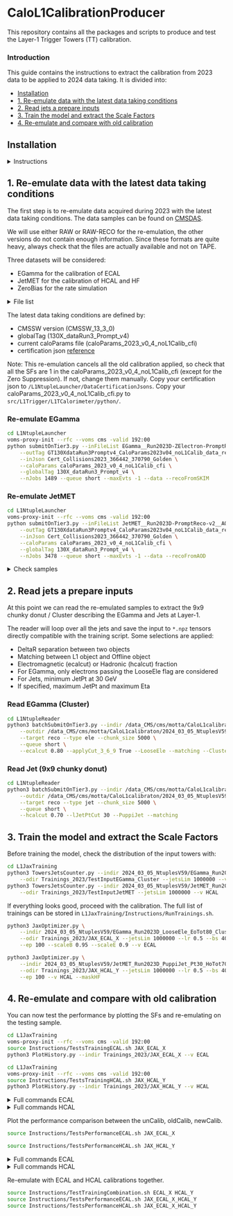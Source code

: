 # CaloL1CalibrationProducer

This repository contains all the packages and scripts to produce and test the Layer-1 Trigger Towers (TT) calibration.

### Introduction

This guide contains the instructions to extract the calibration from 2023 data to be applied to 2024 data taking.
It is divided into:
- [Installation](#introduction)
- [1. Re-emulate data with the latest data taking conditions](#1-re-emulate-data-with-the-latest-data-taking-conditions)
- [2. Read jets a prepare inputs](#2-read-jets-a-prepare-inputs)
- [3. Train the model and extract the Scale Factors](#3-train-the-model-and-extract-the-scale-factors)
- [4. Re-emulate and compare with old calibration](#4-re-emulate-and-compare-with-old-calibration)

## Installation

<details>
<summary>Instructions</summary>

```bash
cmsrel CMSSW_13_3_0
cd CMSSW_13_3_0/src
cmsenv
git cms-init
git cms-addpkg L1Trigger/L1TCalorimeter
git cms-addpkg L1Trigger/L1TNtuples
git cms-addpkg L1Trigger/Configuration
git cms-addpkg L1Trigger/L1TGlobal
git cms-addpkg L1Trigger/L1TCommon
git cms-addpkg L1Trigger/L1TZDC
mkdir L1Trigger/L1TZDC/data
cd L1Trigger/L1TZDC/data
wget https://raw.githubusercontent.com/cms-data/L1Trigger-L1TCalorimeter/master/zdcLUT_HI_v0_1.txt
cd -
git clone https://github.com/cms-l1t-offline/L1Trigger-L1TCalorimeter.git L1Trigger/L1TCalorimeter/data
git clone git@github.com:elenavernazza/CaloL1CalibrationProducer.git
git cms-checkdeps -A -a
scram b -j 8 
cd CaloL1CalibrationProducer
```

Activating the latest HCAL response corrections: [GoogleDOC](https://docs.google.com/document/d/1T0ileOTXzM7kgJx0V_dbJzcWr_JNbyi1V5mvssnigAI/edit)

```bash
mkdir L1NtupleLauncher/HCALResponseCorrections
scp evernazz@lxplus.cern.ch:/afs/cern.ch/user/m/mkrohn/public/ForLaurent/HcalRespCorrs_2023_v3.0_data.txt L1NtupleLauncher/HCALResponseCorrections
scp evernazz@lxplus.cern.ch:/afs/cern.ch/user/m/mkrohn/public/ForLaurent/HcalGains_2023_v2.0_data.txt L1NtupleLauncher/HCALResponseCorrections
```
</details>

## 1. Re-emulate data with the latest data taking conditions

The first step is to re-emulate data acquired during 2023 with the latest data taking conditions.
The data samples can be found on [CMSDAS](https://cmsweb.cern.ch/das/).

We will use either RAW or RAW-RECO for the re-emulation, the other versions do not contain enough information.
Since these formats are quite heavy, always check that the files are actually available and not on TAPE.

Three datasets will be considered:
- EGamma for the calibration of ECAL
- JetMET for the calibration of HCAL and HF
- ZeroBias for the rate simulation

<details>
<summary>File list</summary>

Once the list of files for the three datasets is finalized, copy the list to a txt file inside the `L1NtupleLauncher/inputFiles` folder.

- EGamma

```bash
dasgoclient --query=="file dataset=/EGamma0/Run2023D-ZElectron-PromptReco-v2/RAW-RECO" >> L1NtupleLauncher/inputFiles/EGamma__Run2023D-ZElectron-PromptReco-v2__RAW-RECO.txt
dasgoclient --query=="file dataset=/EGamma1/Run2023D-ZElectron-PromptReco-v2/RAW-RECO" >> L1NtupleLauncher/inputFiles/EGamma__Run2023D-ZElectron-PromptReco-v2__RAW-RECO.txt
```

Choose the runs you want to keep for the testing (around 150 files for EGamma): here 370774, 370775, 370776.
```bash
grep -v -E '370/(774|775|776)' L1NtupleLauncher/inputFiles/EGamma__Run2023D-ZElectron-PromptReco-v2__RAW-RECO.txt > L1NtupleLauncher/inputFiles/EGamma__Run2023D-ZElectron-PromptReco-v2__RAW-RECO__Training.txt
grep -E '370/(774|775|776)' L1NtupleLauncher/inputFiles/EGamma__Run2023D-ZElectron-PromptReco-v2__RAW-RECO.txt > L1NtupleLauncher/inputFiles/EGamma__Run2023D-ZElectron-PromptReco-v2__RAW-RECO__Testing.txt
```

- JetMET

```bash
dasgoclient --query=="file dataset=/JetMET0/Run2023D-PromptReco-v2/AOD" >> L1NtupleLauncher/inputFiles/JetMET__Run2023D-PromptReco-v2__AOD.txt
dasgoclient --query=="file dataset=/JetMET1/Run2023D-PromptReco-v2/AOD" >> L1NtupleLauncher/inputFiles/JetMET__Run2023D-PromptReco-v2__AOD.txt
```

Choose the runs you want to keep for the testing (around 30 files for Jet): here 370775.
```bash
grep -v -E '370/775' L1NtupleLauncher/inputFiles/JetMET__Run2023D-PromptReco-v2__AOD.txt > L1NtupleLauncher/inputFiles/JetMET__Run2023D-PromptReco-v2__AOD__Training.txt
grep -E '370/775' L1NtupleLauncher/inputFiles/JetMET__Run2023D-PromptReco-v2__AOD.txt > L1NtupleLauncher/inputFiles/JetMET__Run2023D-PromptReco-v2__AOD__Testing.txt
```

- ZeroBias (around 30 files only for testing)

```bash
dasgoclient --query=="file dataset=/EphemeralZeroBias0/Run2023D-v1/RAW" >> L1NtupleLauncher/inputFiles/EphemeralZeroBias__Run2023D-v1__RAW__Testing.txt
```

</details>

The latest data taking conditions are defined by:
- CMSSW version (CMSSW_13_3_0)
- globalTag (130X_dataRun3_Prompt_v4)
- current caloParams file (caloParams_2023_v0_4_noL1Calib_cfi)
- certification json [reference](https://cms-service-dqmdc.web.cern.ch/CAF/certification/Collisions23/PromptReco/Cert_Collisions2023_366442_370790_Golden.json)

Note: This re-emulation cancels all the old calibration applied, so check that all the SFs are 1 in the caloParams_2023_v0_4_noL1Calib_cfi (except for the Zero Suppression). If not, change them manually.
Copy your certification json to `/L1NtupleLauncher/DataCertificationJsons`.
Copy your caloParams_2023_v0_4_noL1Calib_cfi.py to `src/L1Trigger/L1TCalorimeter/python/`.

### Re-emulate EGamma

```bash
cd L1NtupleLauncher
voms-proxy-init --rfc --voms cms -valid 192:00
python submitOnTier3.py --inFileList EGamma__Run2023D-ZElectron-PromptReco-v2__RAW-RECO__Training \
    --outTag GT130XdataRun3Promptv4_CaloParams2023v04_noL1Calib_data_reco_json \
    --inJson Cert_Collisions2023_366442_370790_Golden \
    --caloParams caloParams_2023_v0_4_noL1Calib_cfi \
    --globalTag 130X_dataRun3_Prompt_v4 \
    --nJobs 1489 --queue short --maxEvts -1 --data --recoFromSKIM
```

### Re-emulate JetMET

```bash
cd L1NtupleLauncher
voms-proxy-init --rfc --voms cms -valid 192:00
python submitOnTier3.py --inFileList JetMET__Run2023D-PromptReco-v2__AOD__Training \
    --outTag GT130XdataRun3Promptv4_CaloParams2023v04_noL1Calib_data_reco_json \
    --inJson Cert_Collisions2023_366442_370790_Golden \
    --caloParams caloParams_2023_v0_4_noL1Calib_cfi \
    --globalTag 130X_dataRun3_Prompt_v4 \
    --nJobs 3478 --queue short --maxEvts -1 --data --recoFromAOD
```

<details>
<summary>Check samples</summary>

Since many files are on TAPE, some jobs will fail due to error opening the file.
To only select the good files and eventually resubmit non-finished jobs use:

```bash
python3 resubmit_Unfinished.py /data_CMS/cms/motta/CaloL1calibraton/L1NTuples/EGamma__Run2023D-ZElectron-PromptReco-v2__RAW-RECO__Training__GT130XdataRun3Promptv4_CaloParams2023v04_noL1Calib_data_reco_json
```
```bash
python3 resubmit_Unfinished.py /data_CMS/cms/motta/CaloL1calibraton/L1NTuples/JetMET__Run2023D-PromptReco-v2__AOD__Training__GT130XdataRun3Promptv4_CaloParams2023v04_noL1Calib_data_reco_json
```

You can plot the re-emulated samples using:

```bash
cd L1Plotting
python3 resolutions.py --indir EGamma__Run2023D-ZElectron-PromptReco-v2__RAW-RECO__Training__GT130XdataRun3Promptv4_CaloParams2023v04_noL1Calib_data_reco_json/GoodNtuples \
 --outdir 2024_03_05_NtuplesV59/TestInput_EGamma2023D --label EGamma_data_reco --reco --nEvts 50000 --target ele \
 --raw --LooseEle --do_EoTot --tag _LooseEle_50K_Raw
```
```bash
python3 resolutions.py --indir JetMET__Run2023D-PromptReco-v2__AOD__Training__GT130XdataRun3Promptv4_CaloParams2023v04_noL1Calib_data_reco_json/GoodNtuples \
 --outdir 2024_03_05_NtuplesV59/TestInput_JetMET2023D --label Jet_data_reco --reco --nEvts 50000 --target jet \
 --raw --PuppiJet --jetPtcut 30 --do_HoTot --tag _PuppiJet_50K_Pt30_Raw
```

</details>

## 2. Read jets a prepare inputs

At this point we can read the re-emulated samples to extract the 9x9 chunky donut / Cluster describing the EGamma and Jets at Layer-1.

The reader will loop over all the jets and save the input to `*.npz` tensors directly compatible with the training script.
Some selections are applied:
- DeltaR separation between two objects
- Matching between L1 object and Offline object
- Electromagnetic (ecalcut) or Hadronic (hcalcut) fraction
- For EGamma, only electrons passing the LooseEle flag are considered
- For Jets, minimum JetPt at 30 GeV
- If specified, maximum JetPt and maximum Eta 

### Read EGamma (Cluster)

```bash
cd L1NtupleReader
python3 batchSubmitOnTier3.py --indir /data_CMS/cms/motta/CaloL1calibraton/L1NTuples/EGamma__Run2023D-ZElectron-PromptReco-v2__RAW-RECO__Training__GT130XdataRun3Promptv4_CaloParams2023v04_noL1Calib_data_reco_json/GoodNtuples \
    --outdir /data_CMS/cms/motta/CaloL1calibraton/2024_03_05_NtuplesV59/EGamma_Run2023D_LooseEle_EoTot80_Cluster \
    --target reco --type ele --chunk_size 5000 \
    --queue short \
    --ecalcut 0.80 --applyCut_3_6_9 True --LooseEle --matching --ClusterFilter
```

### Read Jet (9x9 chunky donut)

```bash
cd L1NtupleReader
python3 batchSubmitOnTier3.py --indir /data_CMS/cms/motta/CaloL1calibraton/L1NTuples/JetMET__Run2023D-PromptReco-v2__AOD__Training__GT130XdataRun3Promptv4_CaloParams2023v04_noL1Calib_data_reco_json/GoodNtuples \
    --outdir /data_CMS/cms/motta/CaloL1calibraton/2024_03_05_NtuplesV59/JetMET_Run2023D_PuppiJet_Pt30_HoTot70 \
    --target reco --type jet --chunk_size 5000 \
    --queue short \
    --hcalcut 0.70 --lJetPtCut 30 --PuppiJet --matching
```

## 3. Train the model and extract the Scale Factors

Before training the model, check the distribution of the input towers with:

```bash
cd L1JaxTraining
python3 TowersJetsCounter.py --indir 2024_03_05_NtuplesV59/EGamma_Run2023D_LooseEle_EoTot80_Cluster/GoodNtuples/tensors \
    --odir Trainings_2023/TestInputEGamma_Cluster --jetsLim 1000000 --v ECAL
python3 TowersJetsCounter.py --indir 2024_03_05_NtuplesV59/JetMET_Run2023D_PuppiJet_Pt30_HoTot70/GoodNtuples/tensors \
    --odir Trainings_2023/TestInputJetMET --jetsLim 1000000 --v HCAL
```

If everything looks good, proceed with the calibration. The full list of trainings can be stored in `L1JaxTraining/Instructions/RunTrainings.sh`.

```bash
python3 JaxOptimizer.py \
    --indir 2024_03_05_NtuplesV59/EGamma_Run2023D_LooseEle_EoTot80_Cluster/GoodNtuples/tensors \
    --odir Trainings_2023/JAX_ECAL_X --jetsLim 1000000 --lr 0.5 --bs 4096 \
    --ep 100 --scaleB 0.95 --scaleE 0.9 --v ECAL
```
```bash
python3 JaxOptimizer.py \
    --indir 2024_03_05_NtuplesV59/JetMET_Run2023D_PuppiJet_Pt30_HoTot70/GoodNtuples/tensors \
    --odir Trainings_2023/JAX_HCAL_Y --jetsLim 1000000 --lr 0.5 --bs 4096 \
    --ep 100 --v HCAL --maskHF
```

## 4. Re-emulate and compare with old calibration

You can now test the performance by plotting the SFs and re-emulating on the testing sample.

```bash
cd L1JaxTraining
voms-proxy-init --rfc --voms cms -valid 192:00
source Instructions/TestsTrainingECAL.sh JAX_ECAL_X
python3 PlotHistory.py --indir Trainings_2023/JAX_ECAL_X --v ECAL 
```
```bash
cd L1JaxTraining
voms-proxy-init --rfc --voms cms -valid 192:00
source Instructions/TestsTrainingHCAL.sh JAX_HCAL_Y
python3 PlotHistory.py --indir Trainings_2023/JAX_HCAL_Y --v HCAL 
```

<details>
<summary>Full commands ECAL</summary>

#### Testing

```bash
cd L1NtupleLauncher
voms-proxy-init --rfc --voms cms -valid 192:00
python submitOnTier3.py --inFileList EGamma__Run2023D-ZElectron-PromptReco-v2__RAW-RECO__Testing \
    --outTag GT130XdataRun3Promptv4_CaloParams2023v04_noL1Calib_data_reco_json \
    --inJson Cert_Collisions2023_366442_370790_Golden \
    --globalTag 130X_dataRun3_Prompt_v4 \
    --nJobs 174 --queue short --maxEvts -1 --data --recoFromSKIM \
    --caloParams caloParams_2023_v0_4_noL1Calib_cfi
python3 resubmit_Unfinished.py /data_CMS/cms/motta/CaloL1calibraton/L1NTuples/EGamma__Run2023D-ZElectron-PromptReco-v2__RAW-RECO__Testing__GT130XdataRun3Promptv4_CaloParams2023v04_noL1Calib_data_reco_json
```

```bash
cd L1JaxTraining
voms-proxy-init --rfc --voms cms -valid 192:00
python3 SFPlots.py --indir Trainings_2023/JAX_ECAL_X --v ECAL
python3 ProduceCaloParams.py --name caloParams_2023_JAX_ECAL_X_newCalib_cfi \
 --ECAL Trainings_2023/JAX_ECAL_X/ScaleFactors_ECAL.csv \
 --base caloParams_2023_v0_4_noL1Calib_cfi.py

python3 RDF_ResolutionFast.py --indir EGamma__Run2023D-ZElectron-PromptReco-v2__RAW-RECO__Testing__GT130XdataRun3Promptv4_CaloParams2023v04_noL1Calib_data_reco_json/GoodNtuples \
 --reco --target ele --do_EoTot --raw --LooseEle --nEvts 100000 --no_plot \
 --ECALcalib --caloParam caloParams_2023_JAX_ECAL_X_newCalib_cfi.py --outdir Trainings_2023/JAX_ECAL_X/NtuplesVnew

python3 RDF_ResolutionFast.py --indir EGamma__Run2023D-ZElectron-PromptReco-v2__RAW-RECO__Testing__GT130XdataRun3Promptv4_CaloParams2023v04_noL1Calib_data_reco_json/GoodNtuples \
 --reco --target ele --do_EoTot --raw --LooseEle --nEvts 100000 --no_plot \
 --ECALcalib --caloParam caloParams_2023_v0_4_cfi.py \
 --outdir Trainings_2023/JAX_ECAL_0/NtuplesVold

python3 RDF_ResolutionFast.py --indir EGamma__Run2023D-ZElectron-PromptReco-v2__RAW-RECO__Testing__GT130XdataRun3Promptv4_CaloParams2023v04_noL1Calib_data_reco_json/GoodNtuples \
 --reco --target ele --do_EoTot --raw --LooseEle --nEvts 100000 --no_plot \
 --ECALcalib --caloParam caloParams_2023_v0_4_noL1Calib_cfi.py \
 --outdir Trainings_2023/JAX_ECAL_0/NtuplesVunc

python3 comparisonPlotsFast.py --target ele --reco \
 --old Trainings_2023/JAX_ECAL_0/NtuplesVold --unc Trainings_2023/JAX_ECAL_0/NtuplesVunc \
 --do_EoTot --doRate False --doTurnOn False \
 --indir Trainings_2023/JAX_ECAL_X/NtuplesVnew
```

#### Submit re-emulation

```bash
cd L1NtupleLauncher
voms-proxy-init --rfc --voms cms -valid 192:00
python3 submitOnTier3.py --inFileList EphemeralZeroBias__Run2023D-v1__RAW__Testing \
    --outTag GT130XdataRun3Promptv4_CaloParams2023v04_noL1Calib_data \
    --nJobs 151 --queue short --maxEvts 2000 \
    --globalTag 130X_dataRun3_Prompt_v4 --data \
    --caloParams caloParams_2023_v0_4_noL1Calib_cfi
python3 submitOnTier3.py --inFileList EphemeralZeroBias__Run2023D-v1__RAW__Testing \
    --outTag GT130XdataRun3Promptv4_CaloParams2023v04_data \
    --nJobs 151 --queue short --maxEvts 2000 \
    --globalTag 130X_dataRun3_Prompt_v4 --data \
    --caloParams caloParams_2023_v0_4_cfi
python3 submitOnTier3.py --inFileList EphemeralZeroBias__Run2023D-v1__RAW__Testing \
    --outTag GT130XdataRun3Promptv4_CaloParams2023JAX_ECAL_X_data \
    --nJobs 151 --queue short --maxEvts 2000 \
    --globalTag 130X_dataRun3_Prompt_v4 --data \
    --caloParams caloParams_2023_JAX_ECAL_X_newCalib_cfi

python submitOnTier3.py --inFileList EGamma__Run2023D-ZElectron-PromptReco-v2__RAW-RECO__Testing \
    --outTag GT130XdataRun3Promptv4_CaloParams2023v04_data_reco_json \
    --inJson Cert_Collisions2023_366442_370790_Golden \
    --globalTag 130X_dataRun3_Prompt_v4 \
    --nJobs 174 --queue short --maxEvts -1 --data --recoFromSKIM \
    --caloParams caloParams_2023_v0_4_cfi
python submitOnTier3.py --inFileList EGamma__Run2023D-ZElectron-PromptReco-v2__RAW-RECO__Testing \
    --outTag GT130XdataRun3Promptv4_CaloParams2023JAX_ECAL_X_data_reco_json \
    --inJson Cert_Collisions2023_366442_370790_Golden \
    --globalTag 130X_dataRun3_Prompt_v4 \
    --nJobs 174 --queue short --maxEvts -1 --data --recoFromSKIM \
    --caloParams caloParams_2023_JAX_ECAL_X_newCalib_cfi
```

#### Select good files

```bash
python3 resubmit_Unfinished.py /data_CMS/cms/motta/CaloL1calibraton/L1NTuples/EGamma__Run2023D-ZElectron-PromptReco-v2__RAW-RECO__Testing__GT130XdataRun3Promptv4_CaloParams2023v04_noL1Calib_data_reco_json
python3 resubmit_Unfinished.py /data_CMS/cms/motta/CaloL1calibraton/L1NTuples/EGamma__Run2023D-ZElectron-PromptReco-v2__RAW-RECO__Testing__GT130XdataRun3Promptv4_CaloParams2023v04_data_reco_json
```
</details>

<details>
<summary>Full commands HCAL</summary>

#### Testing

```bash
cd L1NtupleLauncher
voms-proxy-init --rfc --voms cms -valid 192:00
python3 submitOnTier3.py --inFileList JetMET__Run2023D-PromptReco-v2__AOD__Testing \
    --outTag GT130XdataRun3Promptv4_CaloParams2023v04_noL1Calib_data_reco_json \
    --inJson Cert_Collisions2023_366442_370790_Golden \
    --nJobs 39 --queue short --maxEvts 3000 \
    --globalTag 130X_dataRun3_Prompt_v4 --data --recoFromAOD \
    --caloParams caloParams_2023_v0_4_noL1Calib_cfi
python3 resubmit_Unfinished.py /data_CMS/cms/motta/CaloL1calibraton/L1NTuples/JetMET__Run2023D-PromptReco-v2__AOD__Testing__GT130XdataRun3Promptv4_CaloParams2023v04_noL1Calib_data_reco_json
```

```bash
cd L1JaxTraining
python3 SFPlots.py --indir Trainings_2023/JAX_HCAL_Y
python3 ProduceCaloParams.py --name caloParams_2023_JAX_HCAL_Y_newCalib_cfi \
    --HCAL ./Trainings_2023/JAX_HCAL_Y/ScaleFactors_HCAL.csv --HF ./Trainings_2023/JAX_HCAL_Y/ScaleFactors_HCAL.csv \
    --base caloParams_2023_v0_4_noL1Calib_cfi.py

python3 RDF_ResolutionFast.py --indir JetMET__Run2023D-PromptReco-v2__AOD__Testing__GT130XdataRun3Promptv4_CaloParams2023v04_noL1Calib_data_reco_json/GoodNtuples \
 --reco --target jet --do_HoTot --raw --PuppiJet --jetPtcut 30 --nEvts 100000 --no_plot \
 --HCALcalib --caloParam caloParams_2023_v0_4_cfi.py \
 --outdir Trainings_2023/JAX_HCAL_0/NtuplesVold --no_Satu
python3 RDF_ResolutionFast.py --indir JetMET__Run2023D-PromptReco-v2__AOD__Testing__GT130XdataRun3Promptv4_CaloParams2023v04_noL1Calib_data_reco_json/GoodNtuples \
 --reco --target jet --do_HoTot --raw --PuppiJet --jetPtcut 30 --nEvts 100000 --no_plot \
 --HCALcalib --caloParam caloParams_2023_v0_4_noL1Calib_cfi.py \
 --outdir Trainings_2023/JAX_HCAL_0/NtuplesVunc --no_Satu
python3 RDF_ResolutionFast.py --indir JetMET__Run2023D-PromptReco-v2__AOD__Testing__GT130XdataRun3Promptv4_CaloParams2023v04_noL1Calib_data_reco_json/GoodNtuples \
 --reco --target jet --do_HoTot --raw --PuppiJet --jetPtcut 30 --nEvts 100000 --no_plot \
 --HCALcalib --caloParam caloParams_2023_JAX_HCAL_Y_newCalib_cfi.py \
 --outdir Trainings_2023/JAX_HCAL_Y/NtuplesVnew --no_Satu

python3 comparisonPlotsFast.py --target jet --reco \
 --old Trainings_2023/JAX_HCAL_0/NtuplesVold --unc Trainings_2023/JAX_HCAL_0/NtuplesVunc \
 --do_HoTot --doRate False --doTurnOn False \
 --indir Trainings_2023/JAX_HCAL_Y/NtuplesVnew
```

#### Submit re-emulation

```bash
cd L1NtupleLauncher
voms-proxy-init --rfc --voms cms -valid 192:00
python3 submitOnTier3.py --inFileList EphemeralZeroBias__Run2023D-v1__RAW__Testing \
    --outTag GT130XdataRun3Promptv4_CaloParams2023JAX_HCAL_Y_data \
    --nJobs 151 --queue short --maxEvts 2000 \
    --globalTag 130X_dataRun3_Prompt_v4 --data \
    --caloParams caloParams_2023_JAX_HCAL_Y_newCalib_cfi

python3 submitOnTier3.py --inFileList JetMET__Run2023D-PromptReco-v2__AOD__Testing \
    --outTag GT130XdataRun3Promptv4_CaloParams2023v04_data_reco_json \
    --inJson Cert_Collisions2023_366442_370790_Golden \
    --nJobs 39 --queue short --maxEvts 3000 \
    --globalTag 130X_dataRun3_Prompt_v4 --data --recoFromAOD \
    --caloParams caloParams_2023_v0_4_cfi
python3 submitOnTier3.py --inFileList JetMET__Run2023D-PromptReco-v2__AOD__Testing \
    --outTag GT130XdataRun3Promptv4_CaloParams2023JAX_HCAL_Y_data_reco_json \
    --inJson Cert_Collisions2023_366442_370790_Golden \
    --nJobs 39 --queue short --maxEvts 3000 \
    --globalTag 130X_dataRun3_Prompt_v4 --data --recoFromAOD \
    --caloParams caloParams_2023_JAX_HCAL_Y_newCalib_cfi
```

#### Select good files

```bash
python3 resubmit_Unfinished.py /data_CMS/cms/motta/CaloL1calibraton/L1NTuples/JetMET__Run2023D-PromptReco-v2__AOD__Testing__GT130XdataRun3Promptv4_CaloParams2023v04_data_reco_json
```

</details>

Plot the performance comparison between the unCalib, oldCalib, newCalib.

```bash
source Instructions/TestsPerformanceECAL.sh JAX_ECAL_X
```
```bash
source Instructions/TestsPerformanceHCAL.sh JAX_HCAL_Y
```

<details>
<summary>Full commands ECAL</summary>

```bash
cd L1Plotting
python3 rate.py \
    --indir EphemeralZeroBias__Run2023D-v1__RAW__Testing__GT130XdataRun3Promptv4_CaloParams2023v04_noL1Calib_data \
    --outdir 2024_03_05_NtuplesV59/JAX_ECAL/NtuplesVuncL1pt --target ele --raw --nEvts 100000 --no_plot
python3 rate.py \
    --indir EphemeralZeroBias__Run2023D-v1__RAW__Testing__GT130XdataRun3Promptv4_CaloParams2023v04_data \
    --outdir 2024_03_05_NtuplesV59/JAX_ECAL/NtuplesVoldL1pt --target ele --raw --nEvts 100000 --no_plot
python3 rate.py \
    --indir EphemeralZeroBias__Run2023D-v1__RAW__Testing__GT130XdataRun3Promptv4_CaloParams2023JAX_ECAL_X_data \
    --outdir 2024_03_05_NtuplesV59/JAX_ECAL_X/NtuplesVnew --target ele --raw --nEvts 100000 --no_plot --tag L1pt

python3 turnOn.py \
    --indir EGamma__Run2023D-ZElectron-PromptReco-v2__RAW-RECO__GT130XdataRun3Promptv4_CaloParams2023v04_noL1Calib_data_reco_json/GoodNtuples \
    --outdir 2024_03_05_NtuplesV59/JAX_ECAL/NtuplesVuncL1pt --reco --target ele --raw --LooseEle --nEvts 100000
python3 turnOn.py \
    --indir EGamma__Run2023D-ZElectron-PromptReco-v2__RAW-RECO__GT130XdataRun3Promptv4_CaloParams2023v04_data_reco_json/GoodNtuples \
    --outdir 2024_03_05_NtuplesV59/JAX_ECAL/NtuplesVoldL1pt --reco --target ele --raw --LooseEle --nEvts 100000
python3 turnOn.py \
    --indir EGamma__Run2023D-ZElectron-PromptReco-v2__RAW-RECO__GT130XdataRun3Promptv4_CaloParams2023JAX_ECAL_X_data_reco_json \
    --outdir 2024_03_05_NtuplesV59/JAX_ECAL_X/NtuplesVnew --reco --target ele --raw --LooseEle --nEvts 100000 --tag L1pt

python3 resolutions.py \
    --indir EGamma__Run2023D-ZElectron-PromptReco-v2__RAW-RECO__GT130XdataRun3Promptv4_CaloParams2023v04_noL1Calib_data_reco_json/GoodNtuples \
    --outdir 2024_03_05_NtuplesV59/JAX_ECAL/NtuplesVuncL1pt --reco --target ele --raw --LooseEle --nEvts 100000 --no_plot
python3 resolutions.py \
    --indir EGamma__Run2023D-ZElectron-PromptReco-v2__RAW-RECO__GT130XdataRun3Promptv4_CaloParams2023v04_data_reco_json/GoodNtuples \
    --outdir 2024_03_05_NtuplesV59/JAX_ECAL/NtuplesVoldL1pt --reco --target ele --raw --LooseEle --nEvts 100000 --no_plot
python3 resolutions.py \
    --indir EGamma__Run2023D-ZElectron-PromptReco-v2__RAW-RECO__GT130XdataRun3Promptv4_CaloParams2023JAX_ECAL_X_data_reco_json \
    --outdir 2024_03_05_NtuplesV59/JAX_ECAL_X/NtuplesVnew --reco --target ele --raw --LooseEle --nEvts 100000 --no_plot --tag L1pt

python3 comparisonPlots.py \
    --indir 2024_03_05_NtuplesV59/JAX_ECAL_X/NtuplesVnew  --target ele --reco \
    --old 2024_03_05_NtuplesV59/JAX_ECAL/NtuplesVoldL1pt \
    --unc 2024_03_05_NtuplesV59/JAX_ECAL/NtuplesVuncL1pt \
    --thrsFixRate 10 --thrsFixRate 12 --thrsFixRate 20 --thrsFixRate 36 --tag L1pt

python3 rate.py \
    --indir EphemeralZeroBias__Run2023D-v1__RAW__Testing__GT130XdataRun3Promptv4_CaloParams2023v04_noL1Calib_data \
    --outdir 2024_03_05_NtuplesV59/JAX_ECAL/NtuplesVuncL1pt --target ele --raw --nEvts 100000 --no_plot --offline
python3 rate.py \
    --indir EphemeralZeroBias__Run2023D-v1__RAW__Testing__GT130XdataRun3Promptv4_CaloParams2023v04_data \
    --outdir 2024_03_05_NtuplesV59/JAX_ECAL/NtuplesVoldL1pt --target ele --raw --nEvts 100000 --no_plot --offline
python3 rate.py \
    --indir EphemeralZeroBias__Run2023D-v1__RAW__Testing__GT130XdataRun3Promptv4_CaloParams2023JAX_ECAL_X_data \
    --outdir 2024_03_05_NtuplesV59/JAX_ECAL_X/NtuplesVnew --target ele --raw --nEvts 100000 --no_plot --offline --tag L1pt

python3 comparisonPlots.py \
    --indir 2024_03_05_NtuplesV59/JAX_ECAL_X/NtuplesVnew  --target ele --reco \
    --old 2024_03_05_NtuplesV59/JAX_HCAL/NtuplesVoldL1pt \
    --unc 2024_03_05_NtuplesV59/JAX_HCAL/NtuplesVuncL1pt \
    --thrsFixRate 20 --thrsFixRate 30 --thrsFixRate 40 --tag L1pt --offline --doResponse False --doResolution False
```
</details>

<details>
<summary>Full commands HCAL</summary>

```bash
cd L1Plotting
python3 rate.py \
    --indir EphemeralZeroBias__Run2023D-v1__RAW__Testing__GT130XdataRun3Promptv4_CaloParams2023v04_noL1Calib_data \
    --outdir 2024_03_05_NtuplesV59/JAX_HCAL/NtuplesVuncL1ptNoSatuHighPU --target jet --raw --nEvts 100000 --no_plot
python3 rate.py \
    --indir EphemeralZeroBias__Run2023D-v1__RAW__Testing__GT130XdataRun3Promptv4_CaloParams2023v04_data \
    --outdir 2024_03_05_NtuplesV59/JAX_HCAL/NtuplesVoldL1ptNoSatuHighPU --target jet --raw --nEvts 100000 --no_plot
python3 rate.py \
    --indir EphemeralZeroBias__Run2023D-v1__RAW__Testing__GT130XdataRun3Promptv4_CaloParams2023JAX_HCAL_Y_data \
    --outdir 2024_03_05_NtuplesV59/JAX_HCAL_Y/NtuplesVnew --target jet --raw --nEvts 100000 --no_plot --tag L1ptNoSatuHighPU

python3 turnOn.py \
    --indir JetMET__Run2023D-PromptReco-v2__AOD__Testing__GT130XdataRun3Promptv4_CaloParams2023v04_noL1Calib_data_reco_json/GoodNtuples \
    --outdir 2024_03_05_NtuplesV59/JAX_HCAL/NtuplesVuncL1ptNoSatuHighPU --reco --target jet --raw --PuppiJet --nEvts 100000
python3 turnOn.py \
    --indir JetMET__Run2023D-PromptReco-v2__AOD__Testing__GT130XdataRun3Promptv4_CaloParams2023v04_data_reco_json/GoodNtuples \
    --outdir 2024_03_05_NtuplesV59/JAX_HCAL/NtuplesVoldL1ptNoSatuHighPU --reco --target jet --raw --PuppiJet --nEvts 100000
python3 turnOn.py \
    --indir JetMET__Run2023D-PromptReco-v2__AOD__Testing__GT130XdataRun3Promptv4_CaloParams2023JAX_HCAL_Y_data_reco_json \
    --outdir 2024_03_05_NtuplesV59/JAX_HCAL_Y/NtuplesVnew --reco --target jet --raw --PuppiJet --nEvts 100000 --tag L1ptNoSatuHighPU

python3 resolutions.py \
    --indir JetMET__Run2023D-PromptReco-v2__AOD__Testing__GT130XdataRun3Promptv4_CaloParams2023v04_noL1Calib_data_reco_json/GoodNtuples \
    --outdir 2024_03_05_NtuplesV59/JAX_HCAL/NtuplesVuncL1ptNoSatuHighPU --reco --target jet --raw --PuppiJet --jetPtcut 30 --nEvts 100000 --no_plot --no_Satu
python3 resolutions.py \
    --indir JetMET__Run2023D-PromptReco-v2__AOD__Testing__GT130XdataRun3Promptv4_CaloParams2023v04_data_reco_json/GoodNtuples \
    --outdir 2024_03_05_NtuplesV59/JAX_HCAL/NtuplesVoldL1ptNoSatuHighPU --reco --target jet --raw --PuppiJet --jetPtcut 30 --nEvts 100000 --no_plot --no_Satu
python3 resolutions.py \
    --indir JetMET__Run2023D-PromptReco-v2__AOD__Testing__GT130XdataRun3Promptv4_CaloParams2023JAX_HCAL_Y_data_reco_json \
    --outdir 2024_03_05_NtuplesV59/JAX_HCAL_Y/NtuplesVnew --reco --target jet --raw --PuppiJet --jetPtcut 30 --nEvts 100000 --no_plot --tag L1ptNoSatuHighPU --no_Satu

python3 comparisonPlots.py \
    --indir 2024_03_05_NtuplesV59/JAX_HCAL_Y/NtuplesVnew  --target jet --reco \
    --old 2024_03_05_NtuplesV59/JAX_HCAL/NtuplesVoldL1ptNoSatuHighPU \
    --unc 2024_03_05_NtuplesV59/JAX_HCAL/NtuplesVuncL1ptNoSatuHighPU \
    --thrsFixRate 40 --thrsFixRate 60 --thrsFixRate 80 --thrsFixRate 100 --tag L1ptNoSatuHighPU

python3 rate.py \
    --indir EphemeralZeroBias__Run2023D-v1__RAW__Testing__GT130XdataRun3Promptv4_CaloParams2023v04_noL1Calib_data \
    --outdir 2024_03_05_NtuplesV59/JAX_HCAL/NtuplesVuncL1ptNoSatuHighPU --target jet --raw --nEvts 100000 --no_plot --offline
python3 rate.py \
    --indir EphemeralZeroBias__Run2023D-v1__RAW__Testing__GT130XdataRun3Promptv4_CaloParams2023v04_data \
    --outdir 2024_03_05_NtuplesV59/JAX_HCAL/NtuplesVoldL1ptNoSatuHighPU --target jet --raw --nEvts 100000 --no_plot --offline
python3 rate.py \
    --indir EphemeralZeroBias__Run2023D-v1__RAW__Testing__GT130XdataRun3Promptv4_CaloParams2023JAX_HCAL_Y_data \
    --outdir 2024_03_05_NtuplesV59/JAX_HCAL_Y/NtuplesVnew --target jet --raw --nEvts 100000 --no_plot --offline --tag L1ptNoSatuHighPU

python3 comparisonPlots.py \
    --indir 2024_03_05_NtuplesV59/JAX_HCAL_Y/NtuplesVnew  --target jet --reco \
    --old 2024_03_05_NtuplesV59/JAX_HCAL/NtuplesVoldL1ptNoSatuHighPU \
    --unc 2024_03_05_NtuplesV59/JAX_HCAL/NtuplesVuncL1ptNoSatuHighPU \
    --thrsFixRate 60 --thrsFixRate 70 --thrsFixRate 80 --tag L1ptNoSatuHighPU --offline --doResponse False --doResolution False
```
</details>

Re-emulate with ECAL and HCAL calibrations together.

```bash
source Instructions/TestTrainingCombination.sh ECAL_X HCAL_Y
source Instructions/TestsPerformanceECAL.sh JAX_ECAL_X_HCAL_Y
source Instructions/TestsPerformanceHCAL.sh JAX_ECAL_X_HCAL_Y
```
